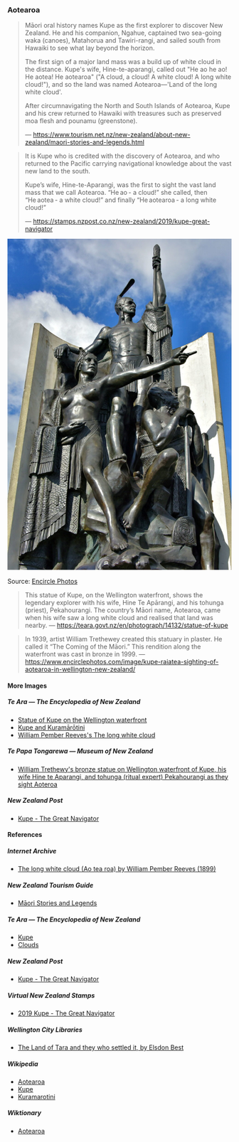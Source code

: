 ### Aotearoa

> Māori oral history names Kupe as the first explorer to discover New Zealand.
> He and his companion, Ngahue, captained two sea-going waka (canoes),
> Matahorua and Tawiri-rangi, and sailed south from Hawaiki to see
> what lay beyond the horizon.
>
> The first sign of a major land mass was a build up of white cloud
> in the distance. Kupe's wife, Hine-te-aparangi, called out
> "He ao he ao! He aotea! He aotearoa"
> ("A cloud, a cloud! A white cloud! A long white cloud!"),
> and so the land was named Aotearoa—'Land of the long white cloud'.
>
> After circumnavigating the North and South Islands of Aotearoa,
> Kupe and his crew returned to Hawaiki with treasures
> such as preserved moa flesh and pounamu (greenstone).
>
> — https://www.tourism.net.nz/new-zealand/about-new-zealand/maori-stories-and-legends.html


> It is Kupe who is credited with the discovery of Aotearoa,
> and who returned to the Pacific carrying navigational
> knowledge about the vast new land to the south.
>
> Kupe’s wife, Hine-te-Aparangi, was the first to sight
> the vast land mass that we call Aotearoa.
> “He ao - a cloud!” she called, then “He aotea - a white cloud!”
> and finally “He aotearoa - a long white cloud!”
>
> — https://stamps.nzpost.co.nz/new-zealand/2019/kupe-great-navigator

![Kupe's wife sighting Aotearoa](pictures/kupe-wife-sighting-aotearoa.jpg)

Source: [Encircle Photos](https://www.encirclephotos.com/image/kupe-raiatea-sighting-of-aotearoa-in-wellington-new-zealand/)

> This statue of Kupe, on the Wellington waterfront,
> shows the legendary explorer with his wife, Hine Te Apārangi,
> and his tohunga (priest), Pekahourangi.
> The country’s Māori name, Aotearoa,
> came when his wife saw a long white cloud
> and realised that land was nearby.
> — https://teara.govt.nz/en/photograph/14132/statue-of-kupe

> In 1939, artist William Trethewey created this statuary in plaster.
> He called it “The Coming of the Māori.”
> This rendition along the waterfront was cast in bronze in 1999.
> — https://www.encirclephotos.com/image/kupe-raiatea-sighting-of-aotearoa-in-wellington-new-zealand/

#### More Images

##### Te Ara — The Encyclopedia of New Zealand

* [Statue of Kupe on the Wellington waterfront](https://teara.govt.nz/en/photograph/14132/statue-of-kupe)
* [Kupe and Kuramārōtini](https://teara.govt.nz/en/photograph/2393/kupe-and-kuramarotini)
* [William Pember Reeves's The long white cloud](https://teara.govt.nz/en/object/42338/william-pember-reevess-the-long-white-cloud)

##### Te Papa Tongarewa — Museum of New Zealand

* [William Trethewy's bronze statue on Wellington waterfront of Kupe, his wife Hine te Aparangi, and tohunga (ritual expert) Pekahourangi as they sight Aoteroa](https://collections.tepapa.govt.nz/object/583215)

##### New Zealand Post

* [Kupe - The Great Navigator](https://stamps.nzpost.co.nz/new-zealand/2019/kupe-great-navigator)

#### References

##### Internet Archive

* [The long white cloud (Ao tea roa) by William Pember Reeves (1899)](https://archive.org/details/longwhitecloudao00reevuoft/page/n8/mode/2up)

##### New Zealand Tourism Guide

* [Māori Stories and Legends](https://www.tourism.net.nz/new-zealand/about-new-zealand/maori-stories-and-legends.html)

##### Te Ara — The Encyclopedia of New Zealand

* [Kupe](https://teara.govt.nz/en/first-peoples-in-maori-tradition/page-6)
* [Clouds](https://teara.govt.nz/en/tawhirimatea-the-weather/page-3)

##### New Zealand Post

* [Kupe - The Great Navigator](https://stamps.nzpost.co.nz/new-zealand/2019/kupe-great-navigator)

##### Virtual New Zealand Stamps

* [2019 Kupe - The Great Navigator](http://virtualnewzealandstamps.blogspot.com/2019/07/2019-kupe-great-navigator.html)

##### Wellington City Libraries

* [The Land of Tara and they who settled it, by Elsdon Best](http://www.wcl.govt.nz/maori/wellington/landoftara1.html)

##### Wikipedia

* [Aotearoa](https://en.wikipedia.org/wiki/Aotearoa)
* [Kupe](https://en.wikipedia.org/wiki/Kupe)
* [Kuramarotini](https://en.wikipedia.org/wiki/Kuramarotini)

##### Wiktionary

* [Aotearoa](https://en.wiktionary.org/wiki/Aotearoa)

